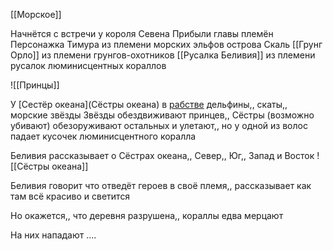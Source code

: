 [[Морское]]

Начнётся с встречи у короля Севена
Прибыли главы племён
Персонажка Тимура из племени морских эльфов острова Скаль
[[Грунг Орло]] из племени грунгов-охотников
[[Русалка Беливия]] из племени русалок люминисцентных кораллов 

![[Принцы]]

У [Сестёр океана](Сёстры океана) в [рабстве](Рабство) дельфины,, скаты,, морские звёзды
Звёзды обездвиживают принцев,, Сёстры (возможно убивают) обезоруживают остальных и улетают,, но у одной из волос падает кусочек люминисцентного коралла

Беливия рассказывает о Сёстрах океана,, Север,, Юг,, Запад и Восток
![[Сёстры океана]]

Беливия говорит что отведёт героев в своё племя,, рассказывает как там всё красиво и светится 

Но окажется,, что деревня разрушена,, кораллы едва мерцают

На них нападают ....